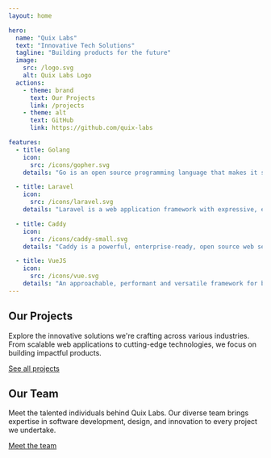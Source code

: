 ```yaml
---
layout: home

hero:
  name: "Quix Labs"
  text: "Innovative Tech Solutions"
  tagline: "Building products for the future"
  image:
    src: /logo.svg
    alt: Quix Labs Logo
  actions:
    - theme: brand
      text: Our Projects
      link: /projects
    - theme: alt
      text: GitHub
      link: https://github.com/quix-labs

features:
  - title: Golang
    icon:
      src: /icons/gopher.svg
    details: "Go is an open source programming language that makes it simple to build secure, scalable systems"

  - title: Laravel
    icon:
      src: /icons/laravel.svg
    details: "Laravel is a web application framework with expressive, elegant syntax."

  - title: Caddy
    icon:
      src: /icons/caddy-small.svg
    details: "Caddy is a powerful, enterprise-ready, open source web server with automatic HTTPS written in Go"

  - title: VueJS
    icon:
      src: /icons/vue.svg
    details: "An approachable, performant and versatile framework for building web user interfaces."
---
```

## Our Projects
Explore the innovative solutions we're crafting across various industries. From scalable web applications to cutting-edge technologies, we focus on building impactful products.

[See all projects](/projects)

## Our Team
Meet the talented individuals behind Quix Labs. Our diverse team brings expertise in software development, design, and innovation to every project we undertake.

[Meet the team](/team)

